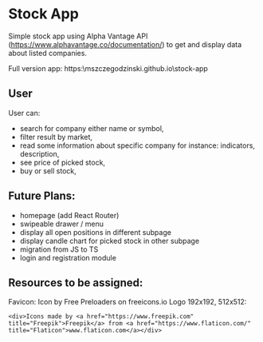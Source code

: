 # Stock App 

Simple stock app using Alpha Vantage API (https://www.alphavantage.co/documentation/) to get and display data about listed companies.

Full version app: https:\\mszczegodzinski.github.io\stock-app

## User

User can:
- search for company either name or symbol, 
- filter result by market,
- read some information about specific company for instance: indicators, description,
- see price of picked stock,
- buy or sell stock,
 
## Future Plans:
- homepage (add React Router)
- swipeable drawer / menu
- display all open positions in different subpage
- display candle chart for picked stock in other subpage
- migration from JS to TS
- login and registration module

## Resources to be assigned:

Favicon: Icon by Free Preloaders on freeicons.io
Logo 192x192, 512x512: 
```
<div>Icons made by <a href="https://www.freepik.com" title="Freepik">Freepik</a> from <a href="https://www.flaticon.com/" title="Flaticon">www.flaticon.com</a></div>
```
